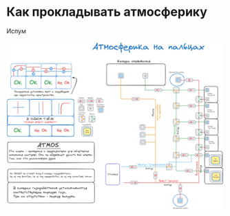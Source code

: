 # Как прокладывать атмосферику

Испум

![Схематика атмосферики](../pictures/mapping/atmosSchematic.png)